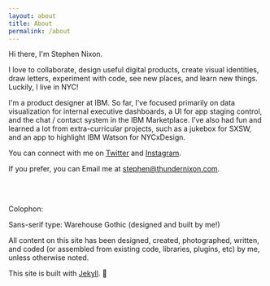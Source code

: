 ```yaml
---
layout: about
title: About
permalink: /about
---
```

Hi there, I'm Stephen Nixon.

I love to collaborate, design useful digital products, create visual identities, draw letters, experiment with code, see new places, and learn new things. Luckily, I live in NYC!

I'm a product designer at IBM. So far, I’ve focused primarily on data visualization for internal executive dashboards, a UI for app staging control, and the chat / contact system in the IBM Marketplace. I’ve also had fun and learned a lot from extra-curricular projects, such as a jukebox for SXSW, and an app to highlight IBM Watson for NYCxDesign.

You can connect with me on [Twitter](http://twitter.com/thundernixon) and [Instagram](http://instagram.com/thundernixon).

If you prefer, you can Email me at [stephen@thundernixon.com](mailto:stephen@thundernixon.com).

<br />
<br />

Colophon:

Sans-serif type: Warehouse Gothic (designed and built by me!)

All content on this site has been designed, created, photographed, written, and coded (or assembled from existing code, libraries, plugins, etc) by me, unless otherwise noted.

This site is built with [Jekyll](https://jekyllrb.com/). 🤘
